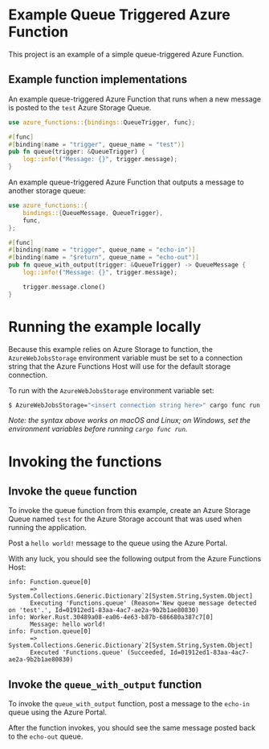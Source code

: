 # Example Queue Triggered Azure Function

This project is an example of a simple queue-triggered Azure Function.

## Example function implementations

An example queue-triggered Azure Function that runs when a new message is posted
to the `test` Azure Storage Queue.

```rust
use azure_functions::{bindings::QueueTrigger, func};

#[func]
#[binding(name = "trigger", queue_name = "test")]
pub fn queue(trigger: &QueueTrigger) {
    log::info!("Message: {}", trigger.message);
}
```

An example queue-triggered Azure Function that outputs a message to another storage queue:

```rust
use azure_functions::{
    bindings::{QueueMessage, QueueTrigger},
    func,
};

#[func]
#[binding(name = "trigger", queue_name = "echo-in")]
#[binding(name = "$return", queue_name = "echo-out")]
pub fn queue_with_output(trigger: &QueueTrigger) -> QueueMessage {
    log::info!("Message: {}", trigger.message);

    trigger.message.clone()
}
```

# Running the example locally

Because this example relies on Azure Storage to function, the `AzureWebJobsStorage` environment
variable must be set to a connection string that the Azure Functions Host will use for the default
storage connection.

To run with the `AzureWebJobsStorage` environment variable set:

```bash
$ AzureWebJobsStorage="<insert connection string here>" cargo func run
```

_Note: the syntax above works on macOS and Linux; on Windows, set the environment variables before running `cargo func run`._

# Invoking the functions

## Invoke the `queue` function

To invoke the queue function from this example, create an Azure Storage Queue named `test` for the Azure Storage account
that was used when running the application.

Post a `hello world!` message to the queue using the Azure Portal.

With any luck, you should see the following output from the Azure Functions Host:

```
info: Function.queue[0]
      => System.Collections.Generic.Dictionary`2[System.String,System.Object]
      Executing 'Functions.queue' (Reason='New queue message detected on 'test'.', Id=01912ed1-83aa-4ac7-ae2a-9b2b1ae80830)
info: Worker.Rust.30489a08-ea06-4e63-b87b-686680a387c7[0]
      Message: hello world!
info: Function.queue[0]
      => System.Collections.Generic.Dictionary`2[System.String,System.Object]
      Executed 'Functions.queue' (Succeeded, Id=01912ed1-83aa-4ac7-ae2a-9b2b1ae80830)
```

## Invoke the `queue_with_output` function

To invoke the `queue_with_output` function, post a message to the `echo-in` queue using the Azure Portal.

After the function invokes, you should see the same message posted back to the `echo-out` queue.
